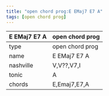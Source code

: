 ```yaml
---
title: "open chord prog:E EMaj7 E7 A"
tags: [open chord prog]
---
```


|E EMaj7 E7 A|open chord prog|
|---|---|
|type|open chord prog|
|name|E EMaj7 E7 A|
|nashville|V,V??,V7,I|
|tonic|A|
|chords|E,Emaj7,E7,A|


